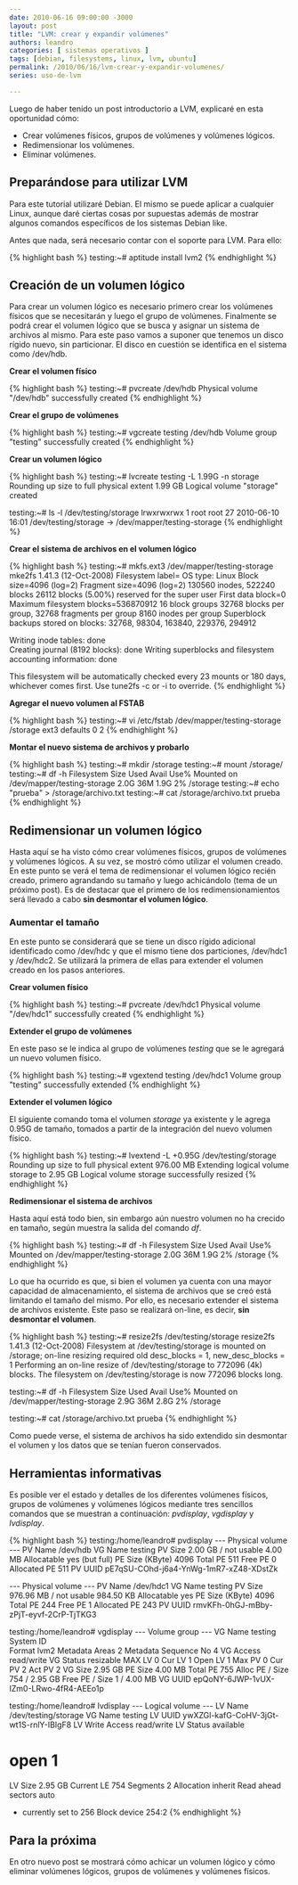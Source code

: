 ```yaml
---
date: 2010-06-16 09:00:00 -3000
layout: post
title: "LVM: crear y expandir volúmenes"
authors: leandro
categories: [ sistemas operativos ]
tags: [debian, filesystems, linux, lvm, ubuntu]
permalink: /2010/06/16/lvm-crear-y-expandir-volumenes/
series: uso-de-lvm

---
```


Luego de haber tenido un post introductorio a LVM, explicaré en esta oportunidad
cómo:

* Crear volúmenes físicos, grupos de volúmenes y volúmenes lógicos.
* Redimensionar los volúmenes.
* Eliminar volúmenes.
<!-- more -->

## Preparándose para utilizar LVM

Para este tutorial utilizaré Debian. El mismo se puede aplicar a cualquier
Linux, aunque daré ciertas cosas por supuestas además de mostrar algunos
comandos específicos de los sistemas Debian like.

Antes que nada, será necesario contar con el soporte para LVM. Para ello:

{% highlight bash %}
testing:~# aptitude install lvm2
{% endhighlight %}

## Creación de un volumen lógico

Para crear un volumen lógico es necesario primero crear los volúmenes físicos
que se necesitarán y luego el grupo de volúmenes. Finalmente se podrá crear el
volumen lógico que se busca y asignar un sistema de archivos al mismo. Para este
paso vamos a suponer que tenemos un disco rígido nuevo, sin particionar. El
disco en cuestión se identifica en el sistema como /dev/hdb.

**Crear el volumen físico**

{% highlight bash %}
testing:~# pvcreate /dev/hdb
  Physical volume "/dev/hdb" successfully created
{% endhighlight %}

**Crear el grupo de volúmenes**

{% highlight bash %}
testing:~# vgcreate testing /dev/hdb
  Volume group "testing" successfully created
{% endhighlight %}

**Crear un volumen lógico**

{% highlight bash %}
testing:~# lvcreate testing -L 1.99G -n storage
  Rounding up size to full physical extent 1.99 GB
  Logical volume "storage" created

testing:~# ls -l /dev/testing/storage
lrwxrwxrwx 1 root root 27 2010-06-10 16:01 /dev/testing/storage -> /dev/mapper/testing-storage
{% endhighlight %}

**Crear el sistema de archivos en el volumen lógico**

{% highlight bash %}
testing:~# mkfs.ext3 /dev/mapper/testing-storage
mke2fs 1.41.3 (12-Oct-2008)
Filesystem label=
OS type: Linux
Block size=4096 (log=2)
Fragment size=4096 (log=2)
130560 inodes, 522240 blocks
26112 blocks (5.00%) reserved for the super user
First data block=0
Maximum filesystem blocks=536870912
16 block groups
32768 blocks per group, 32768 fragments per group
8160 inodes per group
Superblock backups stored on blocks:
        32768, 98304, 163840, 229376, 294912

Writing inode tables: done                           
Creating journal (8192 blocks): done
Writing superblocks and filesystem accounting information: done

This filesystem will be automatically checked every 23 mounts or
180 days, whichever comes first.  Use tune2fs -c or -i to override.
{% endhighlight %}

**Agregar el nuevo volumen al FSTAB**

{% highlight bash %}
testing:~# vi /etc/fstab 
/dev/mapper/testing-storage /storage ext3 defaults 0 2
{% endhighlight %}

**Montar el nuevo sistema de archivos y probarlo**

{% highlight bash %}
testing:~# mkdir /storage
testing:~# mount /storage/
testing:~# df -h
Filesystem                    Size  Used  Avail  Use%   Mounted on
/dev/mapper/testing-storage   2.0G   36M   1.9G    2%   /storage
testing:~# echo "prueba" &gt; /storage/archivo.txt
testing:~# cat /storage/archivo.txt
prueba
{% endhighlight %}

## Redimensionar un volumen lógico

Hasta aquí se ha visto cómo crear volúmenes físicos, grupos de volúmenes y
volúmenes lógicos. A su vez, se mostró cómo utilizar el volumen creado. En este
punto se verá el tema de redimensionar el volumen lógico recién creado, primero
agrandando su tamaño y luego achicándolo (tema de un próximo post). Es de
destacar que el primero de los redimensionamientos será llevado a cabo **sin
desmontar el volumen lógico**.

### Aumentar el tamaño

En este punto se considerará que se tiene un disco rígido adicional identificado
como /dev/hdc y que el mismo tiene dos particiones, /dev/hdc1 y /dev/hdc2. Se
utilizará la primera de ellas para extender el volumen creado en los pasos
anteriores.

**Crear volumen físico**

{% highlight bash %}
testing:~# pvcreate /dev/hdc1
  Physical volume "/dev/hdc1" successfully created
{% endhighlight %}

**Extender el grupo de volúmenes**

En este paso se le indica al grupo de volúmenes *testing* que se le
agregará un nuevo volumen físico.

{% highlight bash %}
testing:~# vgextend testing /dev/hdc1
  Volume group "testing" successfully extended
{% endhighlight %}

**Extender el volumen lógico**

El siguiente comando toma el volumen *storage* ya existente y le agrega
0.95G de tamaño, tomados a partir de la integración del nuevo volumen físico.

{% highlight bash %}
testing:~# lvextend -L +0.95G /dev/testing/storage
  Rounding up size to full physical extent 976.00 MB
  Extending logical volume storage to 2.95 GB
  Logical volume storage successfully resized
{% endhighlight %}

**Redimensionar el sistema de archivos**

Hasta aquí está todo bien, sin embargo aún nuestro volumen no ha crecido en
tamaño, según muestra la salida del comando *df*.

{% highlight bash %}
testing:~# df -h
Filesystem                    Size  Used  Avail  Use%   Mounted on
/dev/mapper/testing-storage   2.0G   36M  1.9G     2%   /storage
{% endhighlight %}

Lo que ha ocurrido es que, si bien el volumen ya cuenta con una mayor capacidad
de almacenamiento, el sistema de archivos que se creó está limitando el tamaño
del mismo. Por ello, es necesario extender el sistema de archivos existente.
Este paso se realizará on-line, es decir, **sin desmontar el volumen**.

{% highlight bash %}
testing:~# resize2fs /dev/testing/storage
resize2fs 1.41.3 (12-Oct-2008)
Filesystem at /dev/testing/storage is mounted on /storage; on-line resizing required old desc_blocks = 1, new_desc_blocks = 1
Performing an on-line resize of /dev/testing/storage to 772096 (4k) blocks.
The filesystem on /dev/testing/storage is now 772096 blocks long.

testing:~# df -h
Filesystem                    Size  Used  Avail  Use%   Mounted on
/dev/mapper/testing-storage   2.9G   36M  2.8G     2%   /storage

testing:~# cat /storage/archivo.txt
prueba
{% endhighlight %}

Como puede verse, el sistema de archivos ha sido extendido sin desmontar el
volumen y los datos que se tenían fueron conservados.

## Herramientas informativas

Es posible ver el estado y detalles de los diferentes volúmenes físicos, grupos
de volúmenes y volúmenes lógicos mediante tres sencillos comandos que se
muestran a continuación: *pvdisplay*, *vgdisplay* y *lvdisplay*.

{% highlight bash %}
testing:/home/leandro# pvdisplay 
  --- Physical volume ---
  PV Name               /dev/hdb
  VG Name               testing
  PV Size               2.00 GB / not usable 4.00 MB
  Allocatable           yes (but full)
  PE Size (KByte)       4096
  Total PE              511
  Free PE               0
  Allocated PE          511
  PV UUID               pE7qSU-COhd-j6a4-YnWg-1mR7-xZ48-XDstZk

  --- Physical volume ---
  PV Name               /dev/hdc1
  VG Name               testing
  PV Size               976.96 MB / not usable 984.50 KB
  Allocatable           yes 
  PE Size (KByte)       4096
  Total PE              244
  Free PE               1
  Allocated PE          243
  PV UUID               rmvKFh-0hGJ-mBby-zPjT-eyvf-2CrP-TjTKG3

testing:/home/leandro# vgdisplay 
  --- Volume group ---
  VG Name               testing
  System ID             
  Format                lvm2
  Metadata Areas        2
  Metadata Sequence No  4
  VG Access             read/write
  VG Status             resizable
  MAX LV                0
  Cur LV                1
  Open LV               1
  Max PV                0
  Cur PV                2
  Act PV                2
  VG Size               2.95 GB
  PE Size               4.00 MB
  Total PE              755
  Alloc PE / Size       754 / 2.95 GB
  Free  PE / Size       1 / 4.00 MB
  VG UUID               epQoNY-6JWP-1vUX-IZm0-LRwo-4fR4-AEEo1p

testing:/home/leandro# lvdisplay 
  --- Logical volume ---
  LV Name                /dev/testing/storage
  VG Name                testing
  LV UUID                ywXZGl-kafG-CoHV-3jGt-wt1S-rnlY-IBIgF8
  LV Write Access        read/write
  LV Status              available
  # open                 1
  LV Size                2.95 GB
  Current LE             754
  Segments               2
  Allocation             inherit
  Read ahead sectors     auto
  - currently set to     256
  Block device           254:2
{% endhighlight %}

## Para la próxima

En otro nuevo post se mostrará cómo achicar un volumen lógico y cómo eliminar
volúmenes lógicos, grupos de volúmenes y volúmenes físicos.
